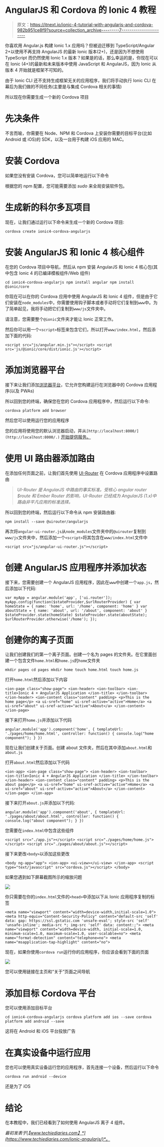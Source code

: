 # AngularJS 和 Cordova 的 Ionic 4 教程

> 原文：<https://itnext.io/ionic-4-tutorial-with-angularjs-and-cordova-982b951ce8f9?source=collection_archive---------7----------------------->

你喜欢用 Angular.js 构建 Ionic 1.x 应用吗？但被迫迁移到 TypeScript/Angular 2+以使用不再支持 AngularJS 的最新 Ionic 版本(2+)，还是因为不想使用 TypeScript 而仍然使用 Ionic 1.x 版本？如果是的话，那么幸运的是，你现在可以在 Ionic (4+)的最新和未来版本中使用 JavaScript 和 AngularJS，因为 Ionic 从版本 4 开始就是框架不可知的。

由于 Ionic CLI 还不支持生成框架无关的应用程序，我们将手动执行 Ionic CLI 在幕后为我们做的不同任务(主要是与集成 Cordova 相关的事情)

所以现在你需要生成一个新的 Cordova 项目

# 先决条件

不言而喻，你需要在 Node、NPM 和 Cordova 上安装你需要的目标平台(比如 Android 或 iOS)的 SDK，以及一台用于构建 iOS 应用的 MAC。

# 安装 Cordova

如果您没有安装 Cordova，您可以简单地运行以下命令

根据您的 npm 配置，您可能需要添加 *sudo* 来全局安装软件包。

# 生成新的科尔多瓦项目

现在，让我们通过运行以下命令来生成一个新的 Cordova 项目:

```
cordova create ionic4-cordova-angularjs
```

# 安装 AngularJS 和 Ionic 4 核心组件

在您的 Cordova 项目中导航，然后从 npm 安装 AngularJS 和 Ionic 4 核心包(其中包含 Ionic 4 的已编译模板组件/Web 组件)

```
cd ionic4-cordova-angularjs npm install angular npm install @ionic/core
```

你现在可以在你的 Cordova 应用中使用 AngularJS 和 Ionic 4 组件，但是由于它们安装在`node_modules`中，你需要使用钩子脚本或者手动将它们复制到`www`中。为了简单起见，我将手动把它们复制到`www/js`文件夹中。

请注意，您需要整个`@ionic`文件夹才能让 Ionic 正常工作。

然后你可以用一个`<script>`标签来包含它们，所以打开`www/index.html`，然后添加下面的代码:

```
<script src="js/angular.min.js"></script> <script src='js/@ionic/core/dist/ionic.js'></script>
```

# 添加浏览器平台

接下来让我们添加[浏览器平台](https://github.com/apache/cordova-browser)，它允许您构建运行在浏览器中的 Cordova 应用程序(以及 PWAs)

所以回到您的终端，确保您在您的 Cordova 应用程序中，然后运行以下命令:

```
cordova platform add browser
```

然后您可以使用运行您的应用程序

您的应用将使用您的默认浏览器启动，并从`[http://localhost:8000/](http://localhost:8000/.)` [开始提供服务。](http://localhost:8000/.)

# 使用 UI 路由器添加路由

在添加任何页面之前，让我们首先使用 [UI-Router](https://ui-router.github.io/ng1/) 在 Cordova 应用程序中设置路由

> *UI-Router 是 AngularJS 中路由的事实标准。受核心 angular router $route 和 Ember Router 的影响，UI-Router 已经成为 AngularJS (1.x)中路由非平凡应用的标准选择。*

所以回到您的终端，然后运行以下命令从 npm 安装路由器:

```
npm install --save @uirouter/angularjs
```

再次将`angular-ui-router.js`从`node_modules`文件夹中的`@uirouter`复制到`www/js`文件夹中，然后添加一个`<script>`将其包含在`www/index.html`文件中

```
<script src="js/angular-ui-router.js"></script>
```

# 创建 AngularJS 应用程序并添加状态

接下来，您需要创建一个 AngularJS 应用程序，因此在`www`中创建一个`app.js`，然后添加以下代码:

```
var myApp = angular.module('app', ['ui.router']); myApp.config(function($stateProvider,$urlRouterProvider) { var homeState = { name: 'home', url: '/home', component: 'home' } var aboutState = { name: 'about', url: '/about', component: 'about' } $stateProvider.state(homeState) $stateProvider.state(aboutState); $urlRouterProvider.otherwise('/home'); });
```

# 创建你的离子页面

让我们创建我们的第一个离子页面。创建一个名为 pages 的文件夹。在它里面创建一个包含文件`home.html`和`home.js`的`home`文件夹

```
mkdir pages cd pages mkdir home touch home.html touch home.js
```

打开`home.html`然后添加以下内容

```
<ion-page class="show-page"> <ion-header> <ion-toolbar> <ion-title>Ionic 4 + AngularJS Application </ion-title> </ion-toolbar> </ion-header> <ion-content class="content" padding> <p>This is the home page</p> <a ui-sref="home" ui-sref-active="active">Home</a> <a ui-sref="about" ui-sref-active="active">About</a> </ion-content> </ion-page>
```

接下来打开`home.js`并添加以下代码

```
angular.module('app').component('home', { templateUrl: './pages/home/home.html', controller: function() { console.log("home component"); } })
```

现在让我们创建关于页面。创建 about 文件夹，然后在其中添加`about.html`和`about.js`

打开`about.html`然后添加以下代码

```
<ion-app> <ion-page class="show-page"> <ion-header> <ion-toolbar> <ion-title>Ionic 4 + AngularJS Application </ion-title> </ion-toolbar> </ion-header> <ion-content class="content" padding> <p>This is the about page</p> <a ui-sref="home" ui-sref-active="active">Home</a> <a ui-sref="about" ui-sref-active="active">About</a> </ion-content> </ion-page> </ion-app>
```

接下来打开`about.js`并添加以下代码:

```
angular.module('app').component('about', { templateUrl: './pages/about/about.html', controller: function() { console.log("about component"); } })
```

您需要在`index.html`中包含这些组件

```
<script src="./app.js"></script> <script src="./pages/home/home.js"></script> <script src="./pages/about/about.js"></script>
```

接下来更改`<body>`以添加这些更改

```
<body ng-app="app"> <ion-app> <ui-view></ui-view> </ion-app> <script type="text/javascript" src="cordova.js"></script> </body>
```

如果您遇到如下屏幕截图所示的缩放问题

![](img/7b71b8bd566c60842cef371c1ba371ff.png)

你只需要在你的`index.html`文件的`<head>`中添加以下从 Ionic 应用程序复制的标签

```
<meta name="viewport" content="width=device-width,initial-scale=1.0"> <meta http-equiv="Content-Security-Policy" content="default-src 'self' data: gap: https://ssl.gstatic.com 'unsafe-eval'; style-src 'self' 'unsafe-inline'; media-src *; img-src 'self' data: content:;"> <meta name="viewport" content="width=device-width, initial-scale=1.0, minimum-scale=1.0, maximum-scale=1.0, user-scalable=no"> <meta name="format-detection" content="telephone=no"> <meta name="msapplication-tap-highlight" content="no">
```

现在，如果你使用`cordova run`运行你的应用程序，你应该会看到下面的页面

![](img/3ddbc81f6245cd6df04664c70eba6788.png)

您可以使用链接在主页和“关于”页面之间导航

# 添加目标 Cordova 平台

您可以使用添加目标平台

```
cd ionic4-cordova-angularjs cordova platform add ios --save cordova platform add android --save
```

这将在 Android 和 iOS 平台投放广告

# 在真实设备中运行应用

您也可以使用真实设备运行您的应用程序，首先连接一个设备，然后运行以下命令

```
cordova run android --device
```

还是为了 iOS

# 结论

在本教程中，我们已经看到了如何使用 AngularJS 离子 4 组件。

*最初发表于*[*【www.techiediaries.com】*](https://www.techiediaries.com/ionic-angularjs/)*。*